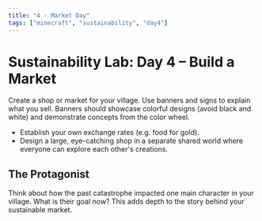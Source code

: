 ```yaml
---
title: "4 - Market Day"
tags: ["minecraft", "sustainability", "day4"]
---
```

# Sustainability Lab: Day 4 – Build a Market

Create a shop or market for your village. Use banners and signs to explain what you sell. Banners should showcase colorful designs (avoid black and white) and demonstrate concepts from the color wheel.

- Establish your own exchange rates (e.g. food for gold).
- Design a large, eye-catching shop in a separate shared world where everyone can explore each other's creations.

## The Protagonist

Think about how the past catastrophe impacted one main character in your village. What is their goal now? This adds depth to the story behind your sustainable market.
